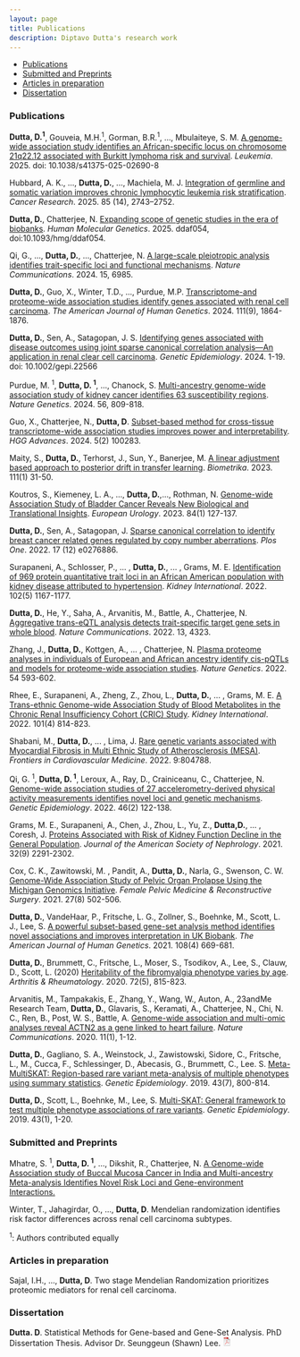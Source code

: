 ```yaml
---
layout: page
title: Publications
description: Diptavo Dutta's research work
---
```


<div class="navbar">
    <div class="navbar-inner">
        <ul class="nav">
            <li><a href="#articles">Publications</a></li>
            <li><a href="#submitted">Submitted and Preprints </a></li>
            <li><a href="#Working">Articles in preparation</a></li>            
            <li><a href="#dissertation">Dissertation</a></li>
        </ul>
    </div>
</div>


### <a name="articles"></a> Publications

**Dutta, D.<sup>1</sup>**, Gouveia, M.H.<sup>1</sup>, Gorman, B.R.<sup>1</sup>, ..., Mbulaiteye, S. M. [A genome-wide association study identifies an African-specific locus on chromosome 21q22.12 associated with Burkitt lymphoma risk and survival](https://www.nature.com/articles/s41375-025-02690-8). *Leukemia*. 2025. doi: 10.1038/s41375-025-02690-8

Hubbard, A. K., ..., **Dutta, D.**, ..., Machiela, M. J. [Integration of germline and somatic variation improves chronic lymphocytic leukemia risk stratification](https://aacrjournals.org/cancerres/article-abstract/85/14/2743/763447/Integration-of-Germline-and-Somatic-Variation). *Cancer Research*. 2025. 85 (14), 2743–2752.

**Dutta, D.**, Chatterjee, N. [Expanding scope of genetic studies in the era of biobanks](https://academic.oup.com/hmg/advance-article-abstract/doi/10.1093/hmg/ddaf054/8123646). *Human Molecular Genetics*. 2025.  ddaf054, doi:10.1093/hmg/ddaf054.

Qi, G., ..., **Dutta, D.**, ..., Chatterjee, N. [A large-scale pleiotropic analysis identifies trait-specific loci and functional mechanisms](https://www.nature.com/articles/s41467-024-51075-5). *Nature Communications*. 2024. 15, 6985.

**Dutta, D.**, Guo, X., Winter, T.D., ..., Purdue, M.P. [Transcriptome-and proteome-wide association studies identify genes associated with renal cell carcinoma](https://www.cell.com/ajhg/fulltext/S0002-9297(24)00256-8). *The American Journal of Human Genetics*. 2024. 111(9), 1864-1876.

**Dutta, D.**, Sen, A., Satagopan, J. S. [Identifying genes associated with disease outcomes using joint sparse canonical correlation analysis—An application in renal clear cell carcinoma](https://onlinelibrary.wiley.com/doi/full/10.1002/gepi.22566). *Genetic Epidemiology*. 2024. 1-19. doi: 10.1002/gepi.22566


Purdue, M. <sup> 1</sup>, **Dutta, D.<sup> 1</sup>**, ..., Chanock, S. [Multi-ancestry genome-wide association study of kidney cancer identifies 63 susceptibility regions](https://www.nature.com/articles/s41588-024-01725-7). *Nature Genetics*. 2024. 56, 809-818.

Guo, X., Chatterjee, N., **Dutta, D**. [Subset-based method for cross-tissue transcriptome-wide association studies improves power and interpretability](https://doi.org/10.1016/j.xhgg.2024.100283). *HGG Advances*. 2024. 5(2) 100283.

Maity, S., **Dutta, D.**, Terhorst, J., Sun, Y., Banerjee, M. [A linear adjustment based approach to posterior drift in transfer learning](https://academic.oup.com/biomet/article/111/1/31/7159185). *Biometrika*. 2023. 111(1) 31-50. 

Koutros, S., Kiemeney, L. A., ..., **Dutta, D.**,..., Rothman, N. [Genome-wide Association Study of Bladder Cancer Reveals New Biological and Translational Insights](https://www.sciencedirect.com/science/article/pii/S030228382302780X). *European Urology*. 2023. 84(1) 127-137.

**Dutta, D.**, Sen, A., Satagopan, J. [Sparse canonical correlation to identify breast cancer related genes regulated by copy number aberrations](https://journals.plos.org/plosone/article?id=10.1371/journal.pone.0276886). *Plos One*. 2022. 17 (12) e0276886.

Surapaneni, A., Schlosser, P., ... , **Dutta, D.**, ... , Grams, M. E. [Identification of 969 protein quantitative trait loci in an African American population with kidney disease attributed to hypertension](https://www.sciencedirect.com/science/article/abs/pii/S0085253822005476). *Kidney International*. 2022. 102(5) 1167-1177.

**Dutta, D.**, He, Y., Saha, A., Arvanitis, M., Battle, A., Chatterjee, N. [Aggregative trans-eQTL analysis detects trait-specific target gene sets in whole blood](https://www.nature.com/articles/s41467-022-31845-9). *Nature Communications*. 2022. 13, 4323.

Zhang, J., **Dutta, D.**, Kottgen, A., ... , Chatterjee, N. [Plasma proteome analyses in individuals of European and African ancestry identify cis-pQTLs and models for proteome-wide association studies](https://www.nature.com/articles/s41588-022-01051-w). *Nature Genetics*. 2022. 54 593-602.

Rhee, E., Surapaneni, A., Zheng, Z., Zhou, L., **Dutta, D.**, ... , Grams, M. E. [A Trans-ethnic Genome-wide Association Study of Blood Metabolites in the Chronic Renal Insufficiency Cohort (CRIC) Study](https://www.sciencedirect.com/science/article/abs/pii/S0085253822000837). *Kidney International*. 2022. 101(4) 814-823.

Shabani, M., **Dutta, D.**, ... , Lima, J. [Rare genetic variants associated with Myocardial Fibrosis in Multi Ethnic Study of Atherosclerosis (MESA)](https://www.frontiersin.org/articles/10.3389/fcvm.2022.804788/abstract). *Frontiers in Cardiovascular Medicine*. 2022. 9:804788.

Qi, G. <sup> 1</sup>, **Dutta, D.<sup> 1</sup>**, Leroux, A., Ray, D., Crainiceanu, C., Chatterjee, N. [Genome-wide association studies of 27 accelerometry-derived physical activity measurements identifies novel loci and genetic mechanisms](https://onlinelibrary.wiley.com/doi/10.1002/gepi.22441). *Genetic Epidemiology*. 2022. 46(2) 122-138.

Grams, M. E., Surapaneni, A., Chen, J., Zhou, L., Yu, Z., **Dutta,D.**, ... , Coresh, J. [Proteins Associated with Risk of Kidney Function Decline in the General Population](https://jasn.asnjournals.org/content/32/9/2291). *Journal of the American Society of Nephrology*. 2021. 32(9) 2291-2302.

Cox, C. K., Zawitowski, M. , Pandit, A., **Dutta, D.**, Narla, G., Swenson, C. W. [Genome-Wide Association Study of Pelvic Organ Prolapse Using the Michigan Genomics Initiative](https://journals.lww.com/fpmrs/Abstract/2021/08000/Genome_Wide_Association_Study_of_Pelvic_Organ.7.aspx). *Female Pelvic Medicine & Reconstructive Surgery*. 2021. 27(8) 502-506.

**Dutta, D.**, VandeHaar, P., Fritsche, L. G., Zollner, S., Boehnke, M., Scott, L. J., Lee, S. [A powerful subset-based gene-set analysis method identifies novel associations and improves interpretation in UK Biobank](https://www.sciencedirect.com/science/article/abs/pii/S0002929721000586). *The American Journal of Human Genetics*. 2021. 108(4) 669-681. 

**Dutta, D.**, Brummett, C., Fritsche, L., Moser, S., Tsodikov, A., Lee, S., Clauw, D., Scott, L. (2020) [Heritability of the fibromyalgia phenotype varies by age](https://onlinelibrary.wiley.com/doi/abs/10.1002/art.41171). *Arthritis & Rheumatology*. 2020. 72(5), 815-823.

Arvanitis, M., Tampakakis, E., Zhang, Y., Wang, W., Auton, A., 23andMe Research Team, **Dutta, D.**, Glavaris, S., Keramati, A., Chatterjee, N., Chi, N. C., Ren, B., Post, W. S., Battle, A. [Genome-wide association and multi-omic analyses reveal ACTN2 as a gene linked to heart failure](https://www.nature.com/articles/s41467-020-14843-7). *Nature Communications*. 2020. 11(1), 1-12.

**Dutta, D.**, Gagliano, S. A., Weinstock, J., Zawistowski, Sidore, C., Fritsche, L., M., Cucca, F., Schlessinger, D., Abecasis, G., Brummett, C.,  Lee. S. [Meta-MultiSKAT: Region-based rare variant meta-analysis of multiple phenotypes using summary statistics](https://www.ncbi.nlm.nih.gov/pmc/articles/PMC7006736/). *Genetic Epidemiology*. 2019. 43(7), 800-814.

**Dutta, D.**, Scott, L., Boehnke, M., Lee, S. [Multi-SKAT: General framework to test multiple phenotype associations of rare variants](https://pubmed.ncbi.nlm.nih.gov/30298564/]).  *Genetic Epidemiology*. 2019. 43(1), 1-20.


### <a name="submitted"></a> Submitted and Preprints

Mhatre, S. <sup> 1</sup>, **Dutta, D. <sup> 1</sup>**, ..., Dikshit, R., Chatterjee, N. [A Genome-wide Association study of Buccal Mucosa Cancer in India and Multi-ancestry Meta-analysis Identifies Novel Risk Loci and Gene-environment Interactions.](https://www.medrxiv.org/content/10.1101/2025.04.16.25325815v1)

Winter, T., Jahagirdar, O., ..., **Dutta, D**. Mendelian randomization identifies risk factor differences across renal cell carcinoma subtypes.

<sup>1</sup>: Authors contributed equally 

### <a name="Working"></a> Articles in preparation

Sajal, I.H., ..., **Dutta, D**. Two stage Mendelian Randomization prioritizes proteomic mediators for renal cell carcinoma.

### <a name="dissertation"></a> Dissertation


**Dutta. D**. Statistical Methods for Gene-based and Gene-Set Analysis. PhD Dissertation Thesis. Advisor Dr. Seunggeun (Shawn) Lee. [![pdf](icons16/pdf-icon.png)](diptavo_1.pdf)








